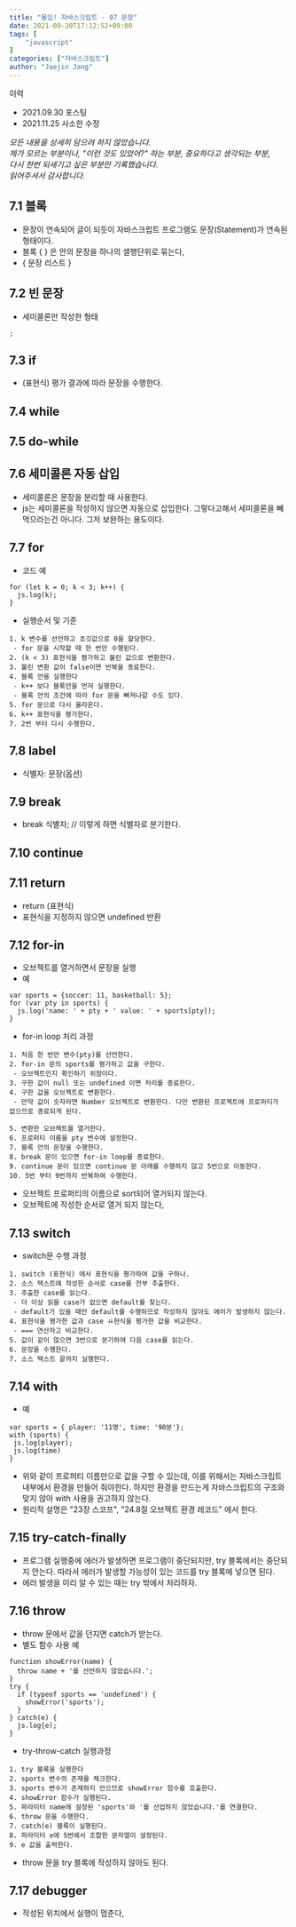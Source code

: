 ```yaml
---
title: "몰입! 자바스크립트 - 07 문장"
date: 2021-09-30T17:12:52+09:00
tags: [
	"javascript"
]
categories: ["자바스크립트"]
author: "Jaejin Jang"
---
```


이력
- 2021.09.30 포스팅
- 2021.11.25 사소한 수정

*모든 내용을 상세히 담으려 하지 않았습니다.  
제가 모르는 부분이나, "이런 것도 있었어?" 하는 부분, 중요하다고 생각되는 부분,  
다시 한번 되새기고 싶은 부분만 기록했습니다.  
읽어주셔서 감사합니다.*

## 7.1 블록
- 문장이 연속되어 글이 되듯이 자바스크립트 프로그램도 문장(Statement)가 연속된 형태이다.
- 블록 { } 은 안의 문장을 하나의 샐행단위로 묶는다,
- { 문장 리스트 }

## 7.2 빈 문장
- 세미콜론만 작성한 형태
```
;
```

## 7.3 if
- (표현식) 평가 결과에 따라 문장을 수행한다.

## 7.4 while
## 7.5 do-while
## 7.6 세미콜론 자동 삽입
- 세미콜론은 문장을 분리할 때 사용한다.
- js는 세미콜론을 작성하지 않으면 자동으로 삽입한다. 그렇다고해서 세미콜론을 빼먹으라는건 아니다. 그저 보완하는 용도이다.

## 7.7 for
- 코드 예
```
for (let k = 0; k < 3; k++) {
  js.log(k);
}
```

- 실행순서 및 기준
```
1. k 변수를 선언하고 초깃값으로 0을 할당한다.
 - for 문을 시작할 때 한 번만 수행된다.
2. (k < 3) 표현식을 평가하고 불린 값으로 변환한다.
3. 불린 변환 값이 false이면 반복을 종료한다.
4. 블록 안을 실행한다
 - k++ 보다 블록안을 먼저 실행한다.
 - 블록 안의 조건에 따라 for 문을 빠져나갈 수도 있다.
5. for 문으로 다시 올라온다.
6. k++ 표현식을 평가한다.
7. 2번 부터 다시 수행한다.
```

## 7.8 label
- 식별자: 문장(옵션)

## 7.9 break
- break 식별자; // 이렇게 하면 식별자로 분기한다.

## 7.10 continue
## 7.11 return
- return (표현식)
- 표현식을 지정하지 않으면 undefined 반환

## 7.12 for-in
- 오브젝트를 열거하면서 문장을 실행
- 예

```
var sports = {soccer: 11, basketball: 5};
for (var pty in sports) {
  js.log('name: ' + pty + ' value: ' + sports[pty]);
}
```
- for-in loop 처리 과정

```
1. 처음 한 번만 변수(pty)를 선언한다.
2. for-in 문의 sports를 평가하고 값을 구한다.
 - 오브젝트인지 확인하기 위함이다.
3. 구한 값이 null 또는 undefined 이면 처리를 종료한다.
4. 구한 값을 오브젝트로 변환한다.
 - 만약 값이 숫자라면 Number 오브젝트로 변환한다. 다만 변환된 프로젝트에 프로퍼티가 없으므로 종료되게 된다.

5. 변환한 오브젝트를 열거한다.
6. 프로퍼티 이름을 pty 변수에 설정한다.
7. 블록 안의 문장을 수행한다.
8. break 문이 있으면 for-in loop를 종료한다.
9. continue 문이 있으면 continue 문 아래를 수행하지 않고 5번으로 이동한다.
10. 5번 부터 9번까지 반복하여 수행한다.
```

- 오브젝트 프로퍼티의 이름으로 sort되어 열거되지 않는다.
- 오브젝트에 작성한 순서로 열거 되지 않는다,

## 7.13 switch
- switch문 수행 과정

```
1. switch (표현식) 에서 표현식을 평가하여 값을 구하나.
2. 소스 텍스트에 작성한 순서로 case를 전부 추출한다.
3. 추출한 case를 읽는다.
 - 더 이상 읽을 case가 없으면 default를 찾는다.
 - default가 있을 때만 default를 수행하므로 작성하지 않아도 에러가 발생하지 않는다.
4. 표현식을 평가한 값과 case ㅛ현식을 평가한 값을 비교한다.
 - === 연산자고 비교한다.
5. 값이 같이 않으면 3번으로 분기하여 다음 case를 읽는다.
6. 문장을 수행한다.
7. 소스 텍스트 끝까지 실행한다.
```

## 7.14 with
- 예

```
var sports = { player: '11명', time: '90분'};
with (sports) {
 js.log(player);
 js.log(time)
}
```

- 위와 같이 프로퍼티 이름만으로 값을 구할 수 있는데, 이를 위해서는 자바스크립트 내부에서 환경을 만들어 줘야한다. 하지만 환경을 만드는게 자바스크립트의 구조와 맞지 않아 with 사용을 권고하지 않는다.
- 원리적 설명은 "23장 스코프", "24.8절 오브젝트 환경 레코드" 에서 한다.

## 7.15 try-catch-finally
- 프로그램 실행중에 에러가 발생하면 프로그램이 중단되지만, try 블록에서는 중단되지 안는다. 따라서 에러가 발생할 가능성이 있는 코드를 try 블록에 넣으면 된다.
- 에러 발생을 미리 알 수 있는 때는 try 밖에서 처리하자.

## 7.16 throw
- throw 문에서 값을 던지면 catch가 받는다.
- 별도 함수 사용 예

```
function showError(name) {
  throw name + '를 선언하지 않았습니다.';
}
try {
  if (typeof sports == 'undefined') {
    showError('sports');
  }
} catch(e) {
  js.log{e);
}
```

- try-throw-catch 실행과정

```
1. try 블록을 실행한다
2. sports 변수의 존재를 체크한다.
3. sports 변수가 존재하지 안으므로 showError 함수를 호출한다.
4. showError 함수가 실행된다.
5. 파라미터 name에 설정된 'sports'와 '를 선업하지 않았습니다.'를 연결한다.
6. throw 문을 수행한다.
7. catch(e) 블록이 실행된다.
8. 파라미터 e에 5번에서 조합한 문자열이 설정된다.
9. e 값을 출력한다.
```

- throw 문을 try 블록에 작성하지 않아도 된다. 

## 7.17 debugger
- 작성된 위치에서 실행이 멈춘다,
